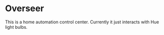 # Overseer

This is a home automation control center. Currently it just interacts with Hue light bulbs.
